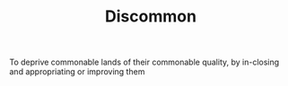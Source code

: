 ---
title: Discommon
letter: D
permalink: "/definitions/bld-discommon.html"
body: To deprive commonable lands of their commonable quality, by in-closing and appropriating
  or improving them
published_at: '2018-07-07'
source: Black's Law Dictionary 2nd Ed (1910)
layout: post
---